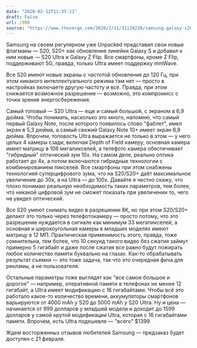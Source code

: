 ```yaml
---
date: "2020-02-12T11:35:23"
draft: False
url: /900
source: "https://www.theverge.com/2020/2/11/21128230/samsung-galaxy-s20-plus-ultra-price-camera-5g-features-video-hands-on"
---
```


Samsung на своем регулярном уже Unpacked представил свои новые флагманы — S20, S20+ как обновление линейки Galaxy S и добавил к ним новые — S20 Ultra и Galaxy Z Flip. Все смартфоны, кроме Z Flip, поддерживают 5G, правда, только Ultra имеет поддержку mmWave. 

Все S20 имеют новые экраны с частотой обновления до 120 Гц, при этом никакого интеллектуального режима там нет — просто в настройках включаете другую частоту и всё. Правда, при этом снижается возможное разрешение — возможно, это компромисс с точки зрения энергосбережения.

Самый топовый — S20 Ultra — еще и самый большой, с экраном в 6,9 дюйма. Чтобы понимать, насколько это много, напомню, что самый первый Galaxy Note, после которого появилось слово "фаблет", имел экран в 5,3 дюйма, а самый свежий Galaxy Note 10+ имеет экран 6,8 дюйма. Впрочем, топовость Ultra выражается не только в этом — у него целых 4 камеры сзади, включая Depth of Field камеру, основная камера имеет матрицу в 108 мегапикселей, а телефото камера обеспечивает "гибридный" оптический зум 10х. На самом деле, реально оптика работает до 4х, а потом включаются гибридные технологии с комбинированием пикселей. Все смартфоны при этом снабжены технологией суперцифрового зума, что на S20/S20+ даёт максимальное увеличение до 30х, а на Ultra — до 100х. 
Давайте я честно скажу, что плохо понимаю реальную необходимость таких параметров, тем более, что никакой цифровой зум не сможет показать при увеличении то, чего не увидел оптический.

Все S20 умеют снимать видео в разрешении 8K, но при этом S20/S20+ делают это только через телефотокамеру — просто потому, что это разрешение нуждается в сигнале как минимум 33 мегапикселей, а основная и широкоугольная камеры в младших моделях имеют матрицу в 12 МП. Практическая применимость этого, правда, тоже сомнительна, тем более, что 10 секунд такого видео без сжатия займут примерно 5 гигабайт и даже после сжатия все равно будут пожирать любое количество памяти буквально на глазах. Как-то обрабатывать результат съемки — это тоже задача, так что это очередная фича для рекламы, а не пользователя.

Остальные параметры тоже выглядят как "все самое большое и дорогое" — например, оперативной памяти в телефонах не менее 12 гигабайт, а Ultra имеет модификацию с 16 гигабайтами. Чтобы всё это работало какое-то количество времени, аккумуляторы смартфонов варьируются от 4000 mAh у S20 до 5000 mAh у S20 Ultra. Ну и цена — начинается от 999 долларов у младшей модели и доходит до 1599 долларов у самой крутой модификации Ultra, которая с 16 гигабайтами памяти. Впрочем, есть Ultra подешевле — "всего" $1399. 

Ждем восторженных отзывов любителей Samsung — предзаказ будет доступен с 21 февраля.
